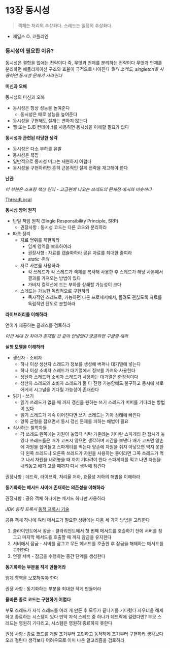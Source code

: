 # 13장 동시성

> 객체는 처리의 추상화다. 스레드는 일정의 추상화다.
- 제임스 O. 코플리엔
> 

### 동시성이 필요한 이유?

동시성은 결합을 없애는 전략이다
즉, 무엇과 언제를 분리하는 전략이다
무엇과 언제를 분리하면 애플리케이션 구조와 효율이 극적으로 나아진다
*멀티 쓰레드, singleton을 사용하면 동시성 문제가 사라진다*

**미신과 오해**

동시성의 미신과 오해

- 동시성은 항상 성능을 높여준다
    - 동시성은 때로 성능을 높여준다
- 동시성을 구현해도 설계는 변하지 않는다
- 웹 또는 EJB 컨테이너를 사용하면 동시성을 이해할 필요가 없다

**동시성과 관련된 타당한 생각**

- 동시성은 다소 부하를 유발
- 동시성은 복잡
- 일반적으로 동시성 버그는 재현하지 어렵다
- 동시성을 구현하려면 흔히 근본적인 설계 전략을 재고해야 한다

**난관**

*이 부분은 스프링 핵심 원리 - 고급편에 나오는 쓰레드의 문제점 예시와 비슷하다*

[ThreadLocal](https://www.notion.so/ThreadLocal-b2525128318b49a295e788346d192bf9) 

**동시성 방어 원칙**

- 단일 책임 원칙 (Single Responsibility Principle, SRP)
    - 권장사항 : 동시성 코드는 다른 코드와 분리하라
- 따름 정리
    - 자료 범위를 제한하라
        - 임계 영역을 보호하여라
        - 권장사항 : 자료를 캡슐화하라 공유 자료를 최대한 줄여라
        - *static 주의*
    - 자료 사본을 사용하라
        - 각 쓰레드가 각 스레드가 객체를 복사해 사용한 후 스레드가 해당 사본에서 결과를 가져오는 방법이 있다
        - 가비지 컬렉션에 드는 부하를 상쇄할 가능성이 크다
    - 스레드는 가능한 독립적으로 구현하라
        - 독자적인 스레드로, 가능하면 다른 프로세서에서, 돌려도 괜찮도록 자료를 독립적인 단위로 분할하라

**라이브러리를 이해하라**

언어가 제공하는 클래스를 검토하라

*이건 세대 간 차이가 존재할 것 같아 안넣었다 궁금하면 구글링 해라*

**실행 모델을 이해하라**

- 생산자 - 소비자
    - 하나 이상 생산자 스레드가 정보를 생성해 버퍼나 대기열에 넣는다
    - 하나 이상 소비자 스레드가 대기열에서 정보를 가져와 사용한다
    - 생산자 스레드와 소비자 스레드가 사용하는 대기열은 한정적이다
    - 생산자 스레드와 소비자 스레드가 둘 다 진행 가능함에도 불구하고 동시에 서로에게서 시그널을 기다릴 가능성이 존재한다
- 읽기 - 쓰기
    - 읽기 쓰레드가 없을 때 까지 갱신을 원하는 쓰기 스레드가 버퍼를 기다리는 방법이 있다
    - 읽기 스레드가 계속 이어진다면 쓰기 쓰레드는 기아 상태에 빠진다
    - 양쪽 균형을 잡으면서 동시 갱신 문제를 피하는 해법이 필요
- 식사하는 철학자들
    - 각 쓰레드 왼쪽에는 자원이 놓였다 식탁 가운데는 커다란 스파게티 한 접시가 놓였다 쓰레드들은 배가 고프지 않으면 생각하며 시간을 보낸다 배가 고프면 양손에 자원을 집어들고 스파게티를 먹는다 양손에 자원을 쥐지 아낳으면 먹지 못한다 왼쪽 쓰레드나 오른쪽 쓰레드가 자원을 사용하는 중이라면 그쪽 쓰레드가 먹고 나서 자원을 내려놓을 때 까지 기다려야 한다 스파게티를 먹고 나면 자원을 내려놓고 배가 고플 때까지 다시 생각에 잠긴다

권장사항 : 데드락, 라이브락, 처리율 저하, 효율성 저하의 해법을 이해하라

**동기화하는 메서드 사이에 존재하는 의존성을 이해하라**

권장사항 : 공유 객체 하나에는 메서드 하나만 사용하라

*JDK 동적 프록시* [동적 프록시 기술](https://www.notion.so/dbcb64696472468f89740c82b7c20db6) 

공유 객체 하나에 여러 메서드가 필요한 상황에는 다음 세 가지 방법을 고려한다

1. 클라이언트에서 잠금 - 클라리언트에서 첫 번째 메서드를 호출하기 전에 서버를 잠그고 마지막 메서드를 호출할 때 까지 잠금을 유지한다
2. 서버에서 잠금 - 서버를 잠그고 무든 메서드를 호출한 후 잠금을 해제하는 메서드를 구현한다
3. 연결 서버 - 잠금을 수행하는 중간 단계를 생성한다

**동기화하는 부분을 작게 만들어라**

임계 영역을 보호하여야 한다

권장 사항 : 동기화하는 부분을 최대한 작게 만들어라

**올바른 종료 코드는 구현하기 어렵다**

부모 스레드가 자식 스레드를 여러 개 만든 후 모두가 끝나기를 기다렸다 자우너을 해제하고 종료하는 시스템이 있다
만약 자식 스레드 중 하나가 데드락에 걸렸다면? 부모 스레드는 영원히 기다리고, 시스템은 영원히 종료하지 못한다

권장 사항 : 종료 코드를 개발 초기부터 고민하고 동작하게 초기부터 구현하라 생각보다 오래 걸린다 생각보다 어려우므로 이미 나온 알고리즘을 검토하라
